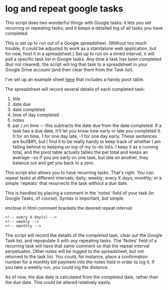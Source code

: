# log and repeat google tasks

This script does two wonderful things with Google tasks: it lets you set recurring or repeating tasks; and it keeps a detailed log of all tasks you have completed.

This is set up to run out of a Google spreadsheet. (Without too much trouble, it could be adjusted to work as a standalone web application, but for now, host it in a spreadsheet.) Set up to run on a timed interval, it will poll a specific task list in Google tasks. Any time a task has been completed (but not cleared), the script will log that task to a spreadsheet in your Google Drive account (and then clear them from the Task list).

I've set up an example sheet <a href="https://docs.google.com/a/caligopress.com/spreadsheet/ccc?key=0AsEQKh2UPI-YdGVMbHFDVzRvdG5YVEhHX2JZY0Y3cGc&usp=drive_web#gid=3" target="_blank">here</a> that includes a handy pivot table.

The spreadsheet will record several details of each completed task:

1. title
2. date due
3. date completed
4. time of day completed
5. notes
6. par / on time -- this subtracts the date due from the date completed. If a task has a due date, it'll let you know how early or late you completed it. 0 for on time, 1 for one day late, -1 for one day early. These sentences are bull$#!t, but I find it to be really handy to keep track of whether I am falling behind or keeping on top of my to-do lists. I keep it as a running total, and the pivot table actually tallies the par total and keeps an average--so if you are early on one task, but late on another, they balance out and get you back to a zero.

This script also allows you to have recurring tasks. That's right. You can repeat tasks at different intervals; daily; weekly; every X days; monthly; or a simple 'repeats' that resurrects the task without a due date.

This is handled by placing a comment in the 'notes' field of your task (in Google Tasks, of course). Syntax is important, but simple. 

enclose in html comment brackets the desired repeat interval:     
> 	<!-- repeats -->     
	<!-- every X day(s) -->     
	<!-- weekly -->     
	<!-- monthly -->     

The script will record the details of the completed task, clear out the Google Task list, and repopulate it with any repeating tasks. The 'Notes' field of a recurring task will have that same comment so that the repeat interval perpetuates. Other notes will be logged to the spreadsheet, but not returned to the task list. You could, for instance, place a confirmation number for a monthly bill payment into the notes field in order to log it. If you take a weekly run, you could log the distance. 

As of now, the due date is calculated from the *completed* date, rather than the due date. This could be altered relatively easily. 

